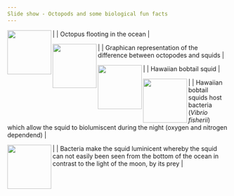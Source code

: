```yaml
---
Slide show - Octopods and some biological fun facts
---
```


<style>
table {
    border-collapse: collapse;
}
table, th, td {
   border: none;
}
blockquote {
    border-left: none;
    padding-left: 10px;
}
</style>

| <img align="left" width="100" height="100" src="https://riff.media/cdn-cgi/image/width=3840,quality=75/images/krake-oktopus-ozean-meer.jpg?w=1999&h=1124&fit=crop-50-50&s=bfa9666874e7686563c50cb6d1047cd6"> | Octopus flooting in the ocean |

| <img align="left" width="100" height="100" src="https://c8.alamy.com/comp/2GK8E7M/watercolor-giant-squid-and-octopus-isolated-illustration-on-a-white-background-2GK8E7M.jpg"> | Graphican representation of the difference between octopodes and squids |

| <img align="left" width="100" height="100" src="https://oceanconservancy.org/wp-content/uploads/2019/07/Screen-Shot-2019-07-01-at-3.31.50-PM.png"> | Hawaiian bobtail squid |

| <img align="left" width="100" height="100" src="https://lh5.googleusercontent.com/t0fdkf02nPD7P7unTwbxdw1T51PSrK3Dc6dnATv7PWYigixRkE1Ykxdsoyohpp-IHewjKVeKPJETyAWaRsQgyrN9HaehonGTDXwN8tR6FFBgjI3QI8GUu0N_MBk3EMkoP1rUEjA"> | Hawaiian bobtail squids host bacteria (_Vibrio fisherii_) which allow the squid to biolumiscent during the night (oxygen and nitrogen dependend) |

| <img align="left" width="100" height="100" src="https://i.ytimg.com/vi/KCobcWsYOS8/maxresdefault.jpg"> | Bacteria make the squid luminicent whereby the squid can not easily been seen from the bottom of the ocean in contrast to the light of the moon, by its prey |
